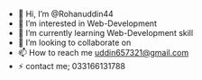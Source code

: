 - 👋 Hi, I’m @Rohanuddin44
- 👀 I’m interested in Web-Development
- 🌱 I’m currently learning Web-Development skill
- 💞️ I’m looking to collaborate on 
- 📫 How to reach me uddin657321@gmail.com
- ⚡ contact me; 033166131788

<!---
Rohanuddin44/Rohanuddin44 is a ✨ special ✨ repository because its `README.md` (this file) appears on your GitHub profile.
You can click the Preview link to take a look at your changes.
--->
